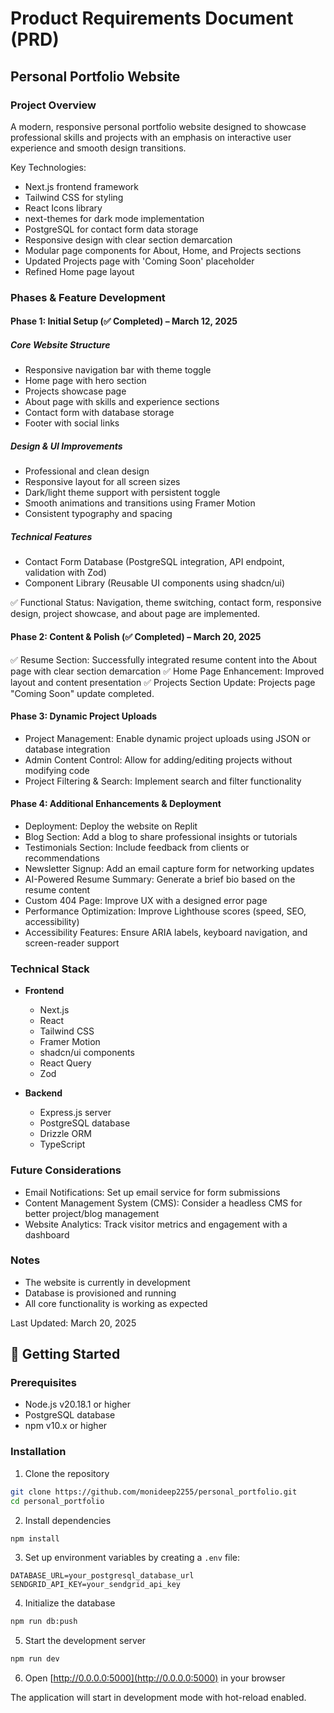 
# Product Requirements Document (PRD)
## Personal Portfolio Website

### Project Overview
A modern, responsive personal portfolio website designed to showcase professional skills and projects with an emphasis on interactive user experience and smooth design transitions.

Key Technologies:
- Next.js frontend framework
- Tailwind CSS for styling
- React Icons library
- next-themes for dark mode implementation
- PostgreSQL for contact form data storage
- Responsive design with clear section demarcation
- Modular page components for About, Home, and Projects sections
- Updated Projects page with 'Coming Soon' placeholder
- Refined Home page layout

### Phases & Feature Development

#### Phase 1: Initial Setup (✅ Completed) – March 12, 2025

##### Core Website Structure
- Responsive navigation bar with theme toggle
- Home page with hero section
- Projects showcase page
- About page with skills and experience sections
- Contact form with database storage
- Footer with social links

##### Design & UI Improvements
- Professional and clean design
- Responsive layout for all screen sizes
- Dark/light theme support with persistent toggle
- Smooth animations and transitions using Framer Motion
- Consistent typography and spacing

##### Technical Features
- Contact Form Database (PostgreSQL integration, API endpoint, validation with Zod)
- Component Library (Reusable UI components using shadcn/ui)

✅ Functional Status: Navigation, theme switching, contact form, responsive design, project showcase, and about page are implemented.

#### Phase 2: Content & Polish (✅ Completed) – March 20, 2025
✅ Resume Section: Successfully integrated resume content into the About page with clear section demarcation
✅ Home Page Enhancement: Improved layout and content presentation
✅ Projects Section Update: Projects page "Coming Soon" update completed.

#### Phase 3: Dynamic Project Uploads
- Project Management: Enable dynamic project uploads using JSON or database integration
- Admin Content Control: Allow for adding/editing projects without modifying code
- Project Filtering & Search: Implement search and filter functionality

#### Phase 4: Additional Enhancements & Deployment
- Deployment: Deploy the website on Replit
- Blog Section: Add a blog to share professional insights or tutorials
- Testimonials Section: Include feedback from clients or recommendations
- Newsletter Signup: Add an email capture form for networking updates
- AI-Powered Resume Summary: Generate a brief bio based on the resume content
- Custom 404 Page: Improve UX with a designed error page
- Performance Optimization: Improve Lighthouse scores (speed, SEO, accessibility)
- Accessibility Features: Ensure ARIA labels, keyboard navigation, and screen-reader support

### Technical Stack
- **Frontend**
  - Next.js
  - React
  - Tailwind CSS
  - Framer Motion
  - shadcn/ui components
  - React Query
  - Zod

- **Backend**
  - Express.js server
  - PostgreSQL database
  - Drizzle ORM
  - TypeScript

### Future Considerations
- Email Notifications: Set up email service for form submissions
- Content Management System (CMS): Consider a headless CMS for better project/blog management
- Website Analytics: Track visitor metrics and engagement with a dashboard

### Notes
- The website is currently in development
- Database is provisioned and running
- All core functionality is working as expected

Last Updated: March 20, 2025

## 🚀 Getting Started

### Prerequisites
- Node.js v20.18.1 or higher
- PostgreSQL database
- npm v10.x or higher

### Installation

1. Clone the repository
```bash
git clone https://github.com/monideep2255/personal_portfolio.git
cd personal_portfolio
```

2. Install dependencies
```bash
npm install
```

3. Set up environment variables by creating a `.env` file:
```env
DATABASE_URL=your_postgresql_database_url
SENDGRID_API_KEY=your_sendgrid_api_key
```

4. Initialize the database
```bash
npm run db:push
```

5. Start the development server
```bash
npm run dev
```

6. Open [http://0.0.0.0:5000](http://0.0.0.0:5000) in your browser

The application will start in development mode with hot-reload enabled.
